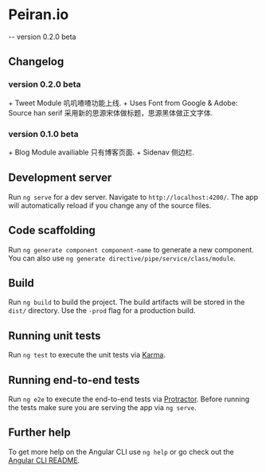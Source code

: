# Peiran.io
-- version 0.2.0 beta

## Changelog 
### version 0.2.0 beta
\+ Tweet Module 叽叽喳喳功能上线.
\+ Uses Font from Google & Adobe: Source han serif 采用新的思源宋体做标题，思源黑体做正文字体.

### version 0.1.0 beta
\+ Blog Module availiable 只有博客页面.
\+ Sidenav 侧边栏.
## Development server

Run `ng serve` for a dev server. Navigate to `http://localhost:4200/`. The app will automatically reload if you change any of the source files.

## Code scaffolding

Run `ng generate component component-name` to generate a new component. You can also use `ng generate directive/pipe/service/class/module`.

## Build

Run `ng build` to build the project. The build artifacts will be stored in the `dist/` directory. Use the `-prod` flag for a production build.

## Running unit tests

Run `ng test` to execute the unit tests via [Karma](https://karma-runner.github.io).

## Running end-to-end tests

Run `ng e2e` to execute the end-to-end tests via [Protractor](http://www.protractortest.org/).
Before running the tests make sure you are serving the app via `ng serve`.

## Further help

To get more help on the Angular CLI use `ng help` or go check out the [Angular CLI README](https://github.com/angular/angular-cli/blob/master/README.md).
